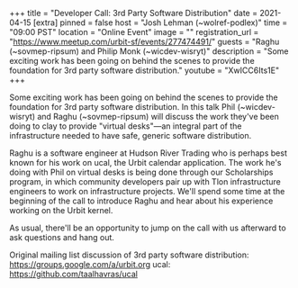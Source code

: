 +++
title = "Developer Call: 3rd Party Software Distribution"
date = 2021-04-15
[extra]
pinned = false
host = "Josh Lehman (~wolref-podlex)"
time = "09:00 PST"
location = "Online Event"
image = ""
registration_url = "https://www.meetup.com/urbit-sf/events/277474491/"
guests = "Raghu (~sovmep-ripsum) and Philip Monk (~wicdev-wisryt)"
description = "Some exciting work has been going on behind the scenes to provide the foundation for 3rd party software distribution."
youtube = "XwICC6Its1E"
+++

Some exciting work has been going on behind the scenes to provide the foundation for 3rd party software distribution. In this talk Phil (~wicdev-wisryt) and Raghu (~sovmep-ripsum) will discuss the work they've been doing to clay to provide "virtual desks"—an integral part of the infrastructure needed to have safe, generic software distribution.

Raghu is a software engineer at Hudson River Trading who is perhaps best known for his work on ucal, the Urbit calendar application. The work he's doing with Phil on virtual desks is being done through our Scholarships program, in which community developers pair up with Tlon infrastructure engineers to work on infrastructure projects. We'll spend some time at the beginning of the call to introduce Raghu and hear about his experience working on the Urbit kernel.

As usual, there'll be an opportunity to jump on the call with us afterward to ask questions and hang out.

Original mailing list discussion of 3rd party software distribution: https://groups.google.com/a/urbit.org
ucal: https://github.com/taalhavras/ucal
